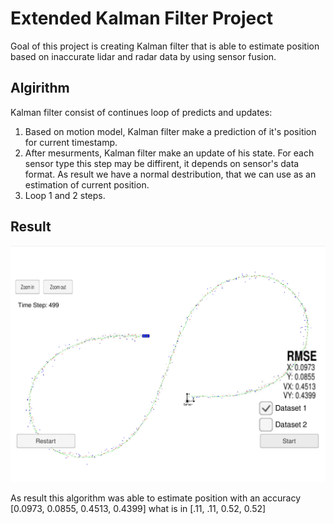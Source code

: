 # Extended Kalman Filter Project
Goal of this project is creating Kalman filter that is able to estimate position based on inaccurate lidar and radar data by using sensor fusion.

## Algirithm

Kalman filter consist of continues loop of predicts and updates:
1. Based on motion model, Kalman filter make a prediction of it's position for current timestamp.
2. After mesurments, Kalman filter make an update of his state. 
For each sensor type this step may be diffirent, it depends on sensor's data format. 
As result we have a normal destribution, that we can use as an estimation of current position.
3. Loop 1 and 2 steps.

## Result
![](images/result.png)

As result this algorithm was able to estimate position with an accuracy [0.0973, 0.0855, 0.4513, 0.4399] what is in [.11, .11, 0.52, 0.52]
